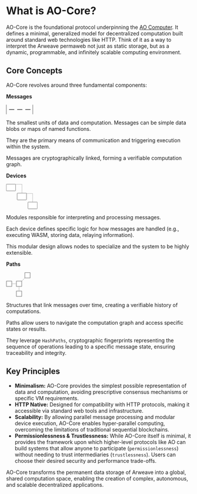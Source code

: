 # What is AO-Core?

AO-Core is the foundational protocol underpinning the [AO Computer](https://ao.arweave.net). It defines a minimal, generalized model for decentralized computation built around standard web technologies like HTTP. Think of it as a way to interpret the Arweave permaweb not just as static storage, but as a dynamic, programmable, and infinitely scalable computing environment.

## Core Concepts

AO-Core revolves around three fundamental components:

<div class="grid-docs">

<div class="grid-docs-card">
<p><strong>Messages</strong></p>
<div class="grid-docs-card-fig">
<svg width="73" height="26" viewBox="0 0 73 26" fill="none" xmlns="http://www.w3.org/2000/svg">
<line x1="0.5" x2="0.5" y2="26" stroke="#5F5F5F"/>
<line x1="72.5" x2="72.5" y2="26" stroke="#5F5F5F"/>
<path d="M9 13H21.0416" stroke="#5F5F5F" stroke-width="2" stroke-linecap="square"/>
<path d="M31.0416 13H43.0832" stroke="#5F5F5F" stroke-width="2" stroke-linecap="square"/>
<path d="M53.0832 13H65.1248" stroke="#5F5F5F" stroke-width="2" stroke-linecap="square"/>
</svg>
</div>
<p>The smallest units of data and computation. Messages can be simple data blobs or maps of named functions.</p> <p>They are the primary means of communication and triggering execution within the system.</p> <p>Messages are cryptographically linked, forming a verifiable computation graph.</p>
</div>

<div class="grid-docs-card">
<p><strong>Devices</strong></p>

<div class="grid-docs-card-fig">
<svg width="85" height="68" viewBox="0 0 85 68" fill="none" xmlns="http://www.w3.org/2000/svg">
<path d="M54 26H72V50" stroke="#6F6F6F" stroke-width="1" stroke-linejoin="round" stroke-dasharray="1 1"/>
<path d="M25 1H43V25" stroke="#6F6F6F" stroke-width="1" stroke-linejoin="round" stroke-dasharray="1 1"/>
<rect x="0.238661" y="0.625025" width="25.4567" height="18.2528" rx="0.954642" fill="white" stroke="#6F6F6F" stroke-width="1"/>
<rect x="29.8775" y="25.0153" width="25.4567" height="18.2528" rx="0.954642" fill="white" stroke="#6F6F6F" stroke-width="1"/>
<rect x="59.2387" y="49.2387" width="25.4567" height="18.2528" rx="0.954642" fill="white" stroke="#6F6F6F" stroke-width="1"/>
</svg>
</div>
<div>
<p>Modules responsible for interpreting and processing messages. </p> <p>Each device defines specific logic for how messages are handled (e.g., executing WASM, storing data, relaying information). </p><p>This modular design allows nodes to specialize and the system to be highly extensible.</p>
</div>
</div>

<div class="grid-docs-card">
<p><strong>Paths</strong></p>
<div class="grid-docs-card-fig">
<svg width="66" height="66" viewBox="0 0 66 66" fill="none" xmlns="http://www.w3.org/2000/svg">
<path d="M15 31H28" stroke="#5F5F5F" stroke-width="1" stroke-dasharray="1 1"/>
<path d="M35 51V38" stroke="#5F5F5F" stroke-width="1" stroke-dasharray="1 1"/>
<path d="M42 24.1924L51.1924 15" stroke="#5F5F5F" stroke-width="1" stroke-dasharray="1 1"/>
<rect x="0.8" y="23.8" width="14.4" height="14.4" fill="white" stroke="#5F5F5F" stroke-width="1"/>
<rect x="27.8" y="23.8" width="14.4" height="14.4" fill="white" stroke="#5F5F5F" stroke-width="1"/>
<rect x="27.8" y="50.8" width="14.4" height="14.4" fill="white" stroke="#5F5F5F" stroke-width="1"/>
<rect x="50.8" y="0.8" width="14.4" height="14.4" fill="white" stroke="#5F5F5F" stroke-width="1"/>
</svg>
</div>
<p>Structures that link messages over time, creating a verifiable history of computations. </p> <p>Paths allow users to navigate the computation graph and access specific states or results. </p> <P>They leverage <code>HashPaths</code>, cryptographic fingerprints representing the sequence of operations leading to a specific message state, ensuring traceability and integrity.</p>
</div>

</div>

## Key Principles

*   **Minimalism:** AO-Core provides the simplest possible representation of data and computation, avoiding prescriptive consensus mechanisms or specific VM requirements.
*   **HTTP Native:** Designed for compatibility with HTTP protocols, making it accessible via standard web tools and infrastructure.
*   **Scalability:** By allowing parallel message processing and modular device execution, AO-Core enables hyper-parallel computing, overcoming the limitations of traditional sequential blockchains.
*   **Permissionlessness & Trustlessness:** While AO-Core itself is minimal, it provides the framework upon which higher-level protocols like AO can build systems that allow anyone to participate (`permissionlessness`) without needing to trust intermediaries (`trustlessness`). Users can choose their desired security and performance trade-offs.

AO-Core transforms the permanent data storage of Arweave into a global, shared computation space, enabling the creation of complex, autonomous, and scalable decentralized applications.

<!-- *See also: [The AO-Core Protocol Specification (Draft)](https://github.com/permaweb/ao-core/blob/main/spec.md)*  -->